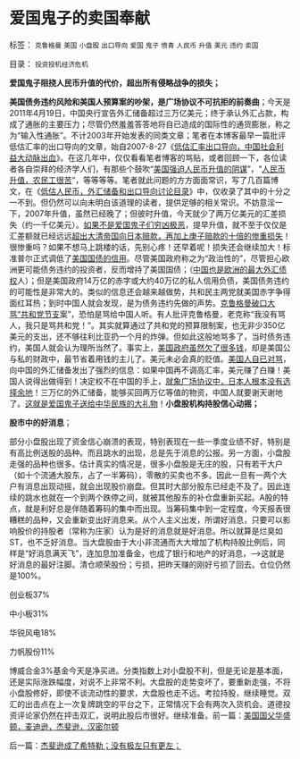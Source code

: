 # 爱国鬼子的卖国奉献

标签： `克鲁格曼` `美国` `小盘股` `出口导向` `爱国` `鬼子` `愤青` `人民币` `升值` `美元` `违约` `卖国` 

目录： `投资投机经济危机`

**爱国鬼子阻挠人民币升值的代价，超出所有侵略战争的损失；**

**美国债务违约风险和美国人预算案的吵架，是广场协议不可抗拒的前奏曲**；今天是2011年4月19日，中国央行宣告外汇储备超过三万亿美元；终于承认外汇占款，构成了通胀的主要压力；尽管仍然羞羞答答地将自已造成的国际性的通货膨胀，称之为“输入性通胀”。不计2003年开始发表的同类文章；笔者在本博客最早一篇批评低估汇率的出口导向的文章，始自2007-8-27《[低估汇率出口导向，中国社会利益大动脉出血](../../../2007/8/27/中国社会利益大动脉出血.md)》。在这几年中，仅仅看看笔者博客的骂贴，或者回顾一下，各位读者各自崇拜的经济学人们，有那些个鼓吹“[美国强迫人民币升值的阴谋](../../../2007/11/30/美国一直坚决反对人民币升值？.md)”，“[人民币升值，农民工很苦](../../../2009/5/4/低估人民币汇率让农民工增加就业了吗？.md)”，等等等等。笔者就此问题的方方面面常识，写了几百篇博文，在《[低估人民币，外汇储备和出口导向讨论目录](../../../2010/4/26/低估人民币，外汇储备和出口导向讨论目录.md)》中，仅收录了其中的十分之一不到。但仍然可以向未明白该道理的读者，提供足够的相关常识。不妨意淫一下，2007年升值，虽然已经晚了；但彼时升值，今天就少了两万亿美元的汇差损失（约一千亿美元）。[如果不是爱国鬼子们穷凶极恶](../../../2011/2/7/大刀向着鬼子们的头上砍去！.md)，提早升值，就不至于仅仅是汇差额就已经远远[超出大清帝国向日本赔款，再加上庚子赔款的十倍的惨重损失](../../../2007/11/26/中国以超出历史所有战争损失的代价背走了世界通胀.md)！很惨重吗？如果不想马上跳楼的话，先别心疼！还早着呢！损失还会继续加大！标准普尔正式调低了[美国国债的信用](../../../2011/1/6/美国是税收最轻赤字最小的国家.md)。尽管美国政府称之为“政治性的”，尽管担心欧洲更可能债务违约的投资者，反而增持了美国国债；（[中国也是欧洲的最大外汇债权](../../../2010/11/29/欧元含金量的不足和蒙代尔的“妙计”；.md)人）；但是美国政府14万亿的赤字或大约40万亿的私人信用负债，美国债务违约的可能性是非常大的。类似的信息还会越来越做势，共和民主两党就美国赤字争得面红耳热；到时中国人就会发现，是为债务违约先做的声势。[克鲁格曼破口大骂“共和党节支](../../../2010/7/16/克鲁格曼示范大师级诡辩.md)案”，恐怕是骂给中国人听。有人批评克鲁格曼，老克称“我没有骂人，我只是骂共和党！”。其实就算通过了共和党的预算限制案，也无非少350亿美元的支出，还不够往利比亚扔一个月的炸弹。但如此这般地骂多了，当时债务违约，美国人就会认为理所当然了。事实上，[美国政府虽然欠了很多钱](../../../2009/2/16/中国外汇储备买物资；美国政府可能就破产了.md)，却是美国公与私的财政中，最节省着用钱的主儿了。美元未必会真的贬值。[美国人自已对骂](../../../2010/7/15/美国医保挺成功，为什么要改？.md)，向中国的外汇储备发出了强烈的信息：如果中国再不调高汇率，美元赚了白赚！美国人说得出做得到！决定权不在中国的手上，[就象广场协议中，日本人根本没有选择余地](../../../2011/1/17/广场协议德国马克和日元的冰火两重天.md)！三万亿的外汇储备，能够买回两万亿等值的物资，中国人就要谢天谢地了。[这就是爱国鬼子送给中华民族的大礼物](../../../2007/11/30/美国一直坚决反对人民币升值？.md)！**小盘股机构持股信心动摇；**

**股市中的好消息**；



部分小盘股出现了资金信心崩溃的表现，特别表现在一些一季度业绩不好，特别是有高比例送股的品种。而且跳水的出现，总是先于消息的公报。另一方面，小盘股走强的品种也很多。估计真实的情况是，很多小盘股是无庄的股，只有若干大户（如十个流通大股东，占了一半筹码），零散的买卖也不多。因此一旦有一两个大户有消息出现动摇，就会出现股价崩盘。但其时大部分股东已经走不及了。因此连续的跳水也就在一个到两个跌停之间，就被其他股东的补仓盘重新买起。A股的特点，就是利好总是伴随着筹码的集中而出现。当筹码集中到一定程度，今天报表很糟糕的品种，又会重新变出好消息来。从个人主义出发，所谓好消息，只要可以影响股价的持股者（常称为庄家）认为是好的消息就是好消息。所以就算是烂臭如ST，也不乏好消息。当大盘股由于大小非流通而大大增加了机构持股比例后，同样是“好消息满天飞”，连加息加准备金，也成了银行和地产的好消息，——>这就是好消息的最好注脚。清仓顺荣股份；亏损，把昨天赚的刚好亏损了回去。仓位仍然是100%。

创业板37%

中小板31%

华锐风电18%

力帆股份11%

博威合金3%基金今天是净买进。分类指数上对小盘股不利，但是无论是基本面，还是实际涨跌幅度，对说不上非常不利。大盘股的走势变坏了，要重新走强，不将小盘股修好，即使不谈流动性的要求，大盘股也走不远。考拉持股，继续睡觉。双汇的出击点在上一次复牌跳空的平台之下，正常情况下会有两次入货机会。道德投资评论家仍然在抨击双汇，说明此股后市很好。继续准备。前一篇：[美国国父华盛顿，麦迪逊，杰斐逊，汉密尔顿](../../../2011/4/19/美国国父华盛顿，麦迪逊，杰斐逊，汉密尔顿.md)

后一篇：[杰斐逊成了希特勒；没有极左只有更左；](../../../2011/4/20/杰斐逊成了希特勒；没有极左只有更左；.md)